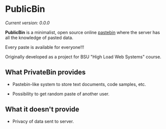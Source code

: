 # PublicBin

*Current version: 0.0.0*

**PublicBin** is a minimalist, open source online [pastebin](https://en.wikipedia.org/wiki/Pastebin)
where the server has all the knowledge of pasted data.

Every paste is available for everyone!!!

Originally developed as a project for BSU "High Load Web Systems" course.


## What PrivateBin provides


+ Pastebin-like system to store text documents, code samples, etc.

+ Possibility to get random paste of another user.


## What it doesn't provide

- Privacy of data sent to server.
